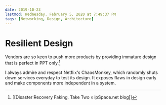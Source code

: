 ```yaml
---
date: 2019-10-23
lastmod: Wednesday, February 5, 2020 at 7:49:37 PM
tags: [Networking, Design, Architecture]
---
```

# Resilient Design

Vendors are so keen to push more products by providing immature design that is perfect in PPT only.[^55772A804167]

I always admire and respect Netflix's ChaosMonkey, which randomly shuts down services everyday to test its design. It exposes flaws in design early and make components more independent in a system.


[^55772A804167]: [[Disaster Recovery Faking, Take Two « ipSpace.net blog]]